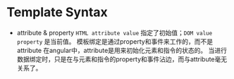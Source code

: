 # Template Syntax


- attribute & property
`HTML attribute value` 指定了初始值；`DOM value property` 是当前值。
模板绑定是通过property和事件来工作的，而不是attribute
在angular中，attribute是用来初始化元素和指令的状态的。
当进行数据绑定时，只是在与元素和指令的property和事件沾边，而与attribute毫无关系了。